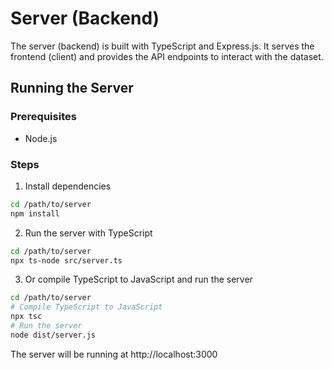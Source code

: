 # Server (Backend)

The server (backend) is built with TypeScript and Express.js. It serves the frontend (client) and provides the API endpoints to interact with the dataset.

## Running the Server

### Prerequisites

- Node.js

### Steps

1. Install dependencies

```bash
cd /path/to/server
npm install
```

2. Run the server with TypeScript

```bash
cd /path/to/server
npx ts-node src/server.ts
```

3. Or compile TypeScript to JavaScript and run the server

```bash
cd /path/to/server
# Compile TypeScript to JavaScript
npx tsc
# Run the server
node dist/server.js
```

The server will be running at http://localhost:3000

